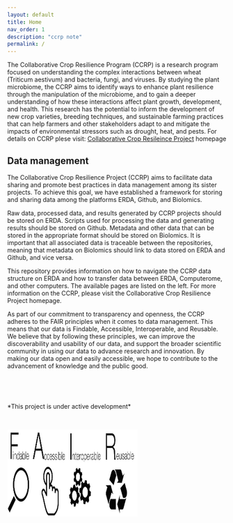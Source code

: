 ```yaml
---
layout: default
title: Home
nav_order: 1
description: "ccrp note"
permalink: /
---
```


The Collaborative Crop Resilience Program (CCRP) is a research program focused on understanding the complex interactions between wheat (Triticum aestivum) and bacteria, fungi, and viruses. By studying the plant microbiome, the CCRP aims to identify ways to enhance plant resilience through the manipulation of the microbiome, and to gain a deeper understanding of how these interactions affect plant growth, development, and health. This research has the potential to inform the development of new crop varieties, breeding techniques, and sustainable farming practices that can help farmers and other stakeholders adapt to and mitigate the impacts of environmental stressors such as drought, heat, and pests.
For details on CCRP plese visit:
[Collaborative Crop Resileince Project](https://ccrp.vcl.ncsu.edu/) homepage

## Data management
The Collaborative Crop Resilience Project (CCRP) aims to facilitate data sharing and promote best practices in data management among its sister projects. To achieve this goal, we have established a framework for storing and sharing data among the platforms ERDA, Github, and Biolomics.

Raw data, processed data, and results generated by CCRP projects should be stored on ERDA. Scripts used for processing the data and generating results should be stored on Github. Metadata and other data that can be stored in the appropriate format should be stored on Biolomics. It is important that all associated data is traceable between the repositories, meaning that metadata on Biolomics should link to data stored on ERDA and Github, and vice versa.

This repository provides information on how to navigate the CCRP data structure on ERDA and how to transfer data between ERDA, Computerome, and other computers. The available pages are listed on the left. For more information on the CCRP, please visit the Collaborative Crop Resilience Project homepage.





As part of our commitment to transparency and openness, the CCRP adheres to the FAIR principles when it comes to data management. This means that our data is Findable, Accessible, Interoperable, and Reusable. We believe that by following these principles, we can improve the discoverability and usability of our data, and support the broader scientific community in using our data to advance research and innovation. By making our data open and easily accessible, we hope to contribute to the advancement of knowledge and the public good. 
<p>&nbsp;</p>
<p>&nbsp;</p>
*This project is under active development*
<p>&nbsp;</p>
<img src="FAIR_data_principles-1024x323.jpg" width="300" height="200" />
